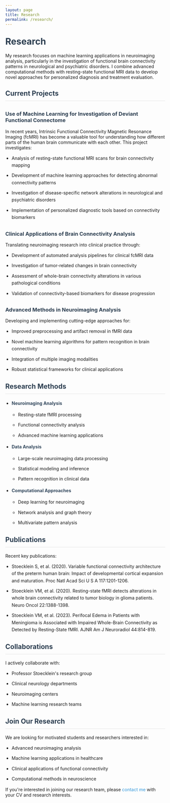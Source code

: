 ```yaml
---
layout: page
title: Research
permalink: /research/
---
```


# Research

My research focuses on machine learning applications in neuroimaging analysis, particularly in the investigation of functional brain connectivity patterns in neurological and psychiatric disorders. I combine advanced computational methods with resting-state functional MRI data to develop novel approaches for personalized diagnosis and treatment evaluation.

## Current Projects

### Use of Machine Learning for Investigation of Deviant Functional Connectome

In recent years, Intrinsic Functional Connectivity Magnetic Resonance Imaging (fcMRI) has become a valuable tool for understanding how different parts of the human brain communicate with each other. This project investigates:

- Analysis of resting-state functional MRI scans for brain connectivity mapping
- Development of machine learning approaches for detecting abnormal connectivity patterns
- Investigation of disease-specific network alterations in neurological and psychiatric disorders
- Implementation of personalized diagnostic tools based on connectivity biomarkers

### Clinical Applications of Brain Connectivity Analysis

Translating neuroimaging research into clinical practice through:
- Development of automated analysis pipelines for clinical fcMRI data
- Investigation of tumor-related changes in brain connectivity
- Assessment of whole-brain connectivity alterations in various pathological conditions
- Validation of connectivity-based biomarkers for disease progression

### Advanced Methods in Neuroimaging Analysis

Developing and implementing cutting-edge approaches for:
- Improved preprocessing and artifact removal in fMRI data
- Novel machine learning algorithms for pattern recognition in brain connectivity
- Integration of multiple imaging modalities
- Robust statistical frameworks for clinical applications

## Research Methods

- **Neuroimaging Analysis**
  - Resting-state fMRI processing
  - Functional connectivity analysis
  - Advanced machine learning applications
  
- **Data Analysis**
  - Large-scale neuroimaging data processing
  - Statistical modeling and inference
  - Pattern recognition in clinical data
  
- **Computational Approaches**
  - Deep learning for neuroimaging
  - Network analysis and graph theory
  - Multivariate pattern analysis

## Publications

Recent key publications:
- Stoecklein S, et al. (2020). Variable functional connectivity architecture of the preterm human brain: Impact of developmental cortical expansion and maturation. Proc Natl Acad Sci U S A 117:1201-1206.
- Stoecklein VM, et al. (2020). Resting-state fMRI detects alterations in whole brain connectivity related to tumor biology in glioma patients. Neuro Oncol 22:1388-1398.
- Stoecklein VM, et al. (2023). Perifocal Edema in Patients with Meningioma is Associated with Impaired Whole-Brain Connectivity as Detected by Resting-State fMRI. AJNR Am J Neuroradiol 44:814-819.

## Collaborations

I actively collaborate with:
- Professor Stoecklein's research group
- Clinical neurology departments
- Neuroimaging centers
- Machine learning research teams

## Join Our Research

We are looking for motivated students and researchers interested in:
- Advanced neuroimaging analysis
- Machine learning applications in healthcare
- Clinical applications of functional connectivity
- Computational methods in neuroscience

If you're interested in joining our research team, please [contact me](/contact) with your CV and research interests.

<style>
.page-content {
    max-width: 900px;
    margin: 0 auto;
    padding: 20px;
}

h1, h2, h3 {
    color: #2c3e50;
    margin-top: 30px;
}

h2 {
    border-bottom: 2px solid #eee;
    padding-bottom: 10px;
}

ul {
    padding-left: 20px;
}

li {
    margin-bottom: 10px;
    line-height: 1.6;
}

strong {
    color: #34495e;
}

a {
    color: #3498db;
    text-decoration: none;
}

a:hover {
    text-decoration: underline;
}
</style> 